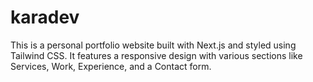 # karadev
This is a personal portfolio website built with Next.js and styled using Tailwind CSS. It features a responsive design with various sections like Services, Work, Experience, and a Contact form.
